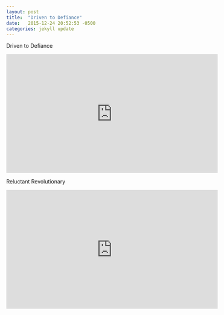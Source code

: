 ```yaml
---
layout: post
title:  "Driven to Defiance"
date:   2015-12-24 20:52:53 -0500
categories: jekyll update
---
```


Driven to Defiance

<iframe width="560" height="315" src="https://www.youtube.com/embed/mHOSi1DFu0Y" frameborder="0" allowfullscreen></iframe>

Reluctant Revolutionary

<iframe width="560" height="315" src="https://www.youtube.com/embed/ni1gupkGAW0" frameborder="0" allowfullscreen></iframe>
